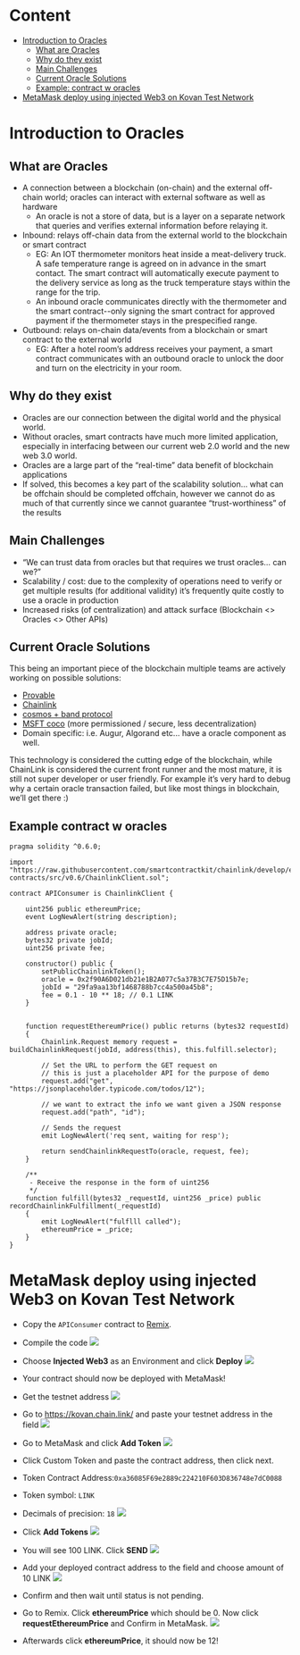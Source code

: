 # Content

- [Introduction to Oracles](#Introduction-to-Oracles)
     - [What are Oracles](What-are-Oracles)
     - [Why do they exist](Why-do-they-exist)
     - [Main Challenges](Main-Challenges)
     - [Current Oracle Solutions](Current-Oracle-Solutions)
     - [Example: contract w oracles](Example-contract-w-oracles)
- [MetaMask deploy using injected Web3 on Kovan Test Network](#MetaMask-deploy-using-injected-Web3-on-Kovan-Test-Network)



# Introduction to Oracles

## What are Oracles
- A connection between a blockchain (on-chain) and the external off-chain world; oracles can interact with external software as well as hardware
     - An oracle is not a store of data, but is a layer on a separate network that queries and verifies external information before relaying it.
- Inbound: relays off-chain data from the external world to the blockchain or smart contract
     - EG: An IOT thermometer monitors heat inside a meat-delivery truck. A safe temperature range is agreed on in advance in the smart contact. The smart contract will automatically execute payment to the delivery service as long as the truck temperature stays within the range for the trip.
     - An inbound oracle communicates directly with the thermometer and the smart contract--only signing the smart contract for approved payment if the thermometer stays in the prespecified range.
- Outbound: relays on-chain data/events from a blockchain or smart contract to the external world
     - EG: After a hotel room’s address receives your payment, a smart contract communicates with an outbound oracle to unlock the door and turn on the electricity in your room.



## Why do they exist
- Oracles are our connection between the digital world and the physical world.
- Without oracles, smart contracts have much more limited application, especially in interfacing between our current web 2.0 world and the new web 3.0 world.
- Oracles are a large part of the “real-time” data benefit of blockchain applications
- If solved, this becomes a key part of the scalability solution… what can be offchain should be completed offchain, however we cannot do as much of that currently since we cannot guarantee “trust-worthiness” of the results



## Main Challenges
- “We can trust data from oracles but that requires we trust oracles… can we?”
- Scalability / cost: due to the complexity of operations need to verify or get multiple results (for additional validity) it’s frequently quite costly to use a oracle in production
- Increased risks (of centralization) and attack surface (Blockchain <> Oracles <> Other APIs)



## Current Oracle Solutions
This being an important piece of the blockchain multiple teams are actively working on possible solutions:
- [Provable](https://provable.xyz/)
- [Chainlink](https://chain.link/)
- [cosmos + band protocol](https://bandprotocol.com/)
- [MSFT coco](https://azure.microsoft.com/en-us/blog/announcing-microsoft-s-coco-framework-for-enterprise-blockchain-networks/) (more permissioned / secure, less decentralization)
- Domain specific: i.e. Augur, Algorand etc... have a oracle component as well.

This technology is considered the cutting edge of the blockchain, while ChainLink is considered the current front runner and the most mature, it is still not super developer or user friendly. For example it’s very hard to debug why a certain oracle transaction failed, but like most things in blockchain, we’ll get there :)  



## Example contract w oracles


```solidity
pragma solidity ^0.6.0;

import "https://raw.githubusercontent.com/smartcontractkit/chainlink/develop/evm-contracts/src/v0.6/ChainlinkClient.sol";

contract APIConsumer is ChainlinkClient {

    uint256 public ethereumPrice;
    event LogNewAlert(string description);

    address private oracle;
    bytes32 private jobId;
    uint256 private fee;

    constructor() public {
        setPublicChainlinkToken();
        oracle = 0x2f90A6D021db21e1B2A077c5a37B3C7E75D15b7e;
        jobId = "29fa9aa13bf1468788b7cc4a500a45b8";
        fee = 0.1 - 10 ** 18; // 0.1 LINK
    }


    function requestEthereumPrice() public returns (bytes32 requestId)
    {
        Chainlink.Request memory request = buildChainlinkRequest(jobId, address(this), this.fulfill.selector);

        // Set the URL to perform the GET request on
        // this is just a placeholder API for the purpose of demo
        request.add("get", "https://jsonplaceholder.typicode.com/todos/12");

        // we want to extract the info we want given a JSON response
        request.add("path", "id");

        // Sends the request
        emit LogNewAlert('req sent, waiting for resp');

        return sendChainlinkRequestTo(oracle, request, fee);
    }

    /**
     - Receive the response in the form of uint256
     */
    function fulfill(bytes32 _requestId, uint256 _price) public recordChainlinkFulfillment(_requestId)
    {
        emit LogNewAlert("fulflll called");
        ethereumPrice = _price;
    }
}

```

# MetaMask deploy using injected Web3 on Kovan Test Network
- Copy the `APIConsumer` contract to [Remix](https://remix.ethereum.org/).



- Compile the code
![](Images/compile%20remix.png)



- Choose **Injected Web3** as an Environment and click **Deploy**
![](Images/injectedweb3_deploy_remix.png)



- Your contract should now be deployed with MetaMask!



- Get the testnet address
![](Images/get%20testnet%20address.png)



- Go to https://kovan.chain.link/ and paste your testnet address in the field
![](Images/get%20chain%20link.png)



- Go to MetaMask and click **Add Token**
![](Images/Add%20token.png)



- Click Custom Token and paste the contract address, then click next.
- Token Contract Address:`0xa36085F69e2889c224210F603D836748e7dC0088`
- Token symbol: `LINK`
- Decimals of precision: `18`
![](Images/Add%20tokens%20next.png)



- Click **Add Tokens**
![](Images/Add%20tokens%20LINK100.png)



- You will see 100 LINK. Click **SEND**
![](Images/100_link.png)



- Add your deployed contract address to the field and choose amount of 10 LINK
![](Images/send%20tokens%20add%20address.png)



- Confirm and then wait until status is not pending.
- Go to Remix. Click **ethereumPrice** which should be 0. Now click **requestEthereumPrice** and Confirm in MetaMask.
![](Images/request%20etherum%20remix.png)



- Afterwards click **ethereumPrice**, it should now be 12!
